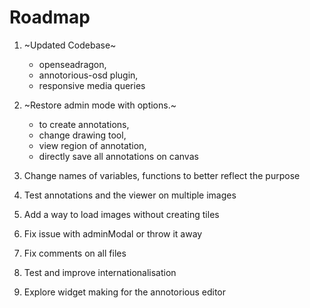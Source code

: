 # Roadmap
1. ~Updated Codebase~
    - openseadragon,        
    - annotorious-osd plugin,        
    - responsive media queries

2. ~Restore admin mode with options.~     
    - to create annotations,        
    - change drawing tool,        
    - view region of annotation,       
    - directly save all annotations on canvas

3. Change names of variables, functions to better reflect the purpose

4. Test annotations and the viewer on multiple images

5. Add a way to load images without creating tiles

6. Fix issue with adminModal or throw it away

7. Fix comments on all files

8. Test and improve internationalisation

9. Explore widget making for the annotorious editor
